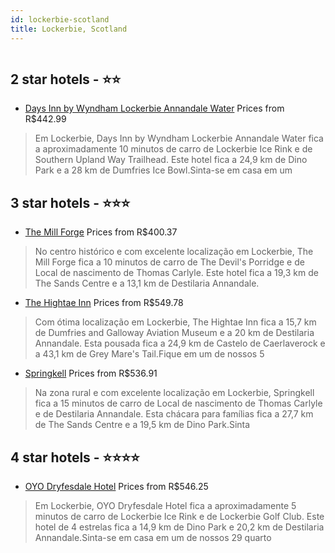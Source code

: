 ```yaml
---
id: lockerbie-scotland
title: Lockerbie, Scotland
---
```


<center><img src="https://i.travelapi.com/hotels/1000000/580000/574700/574625/7f6a9ce7_z.jpg" alt="" /></center>


##  2 star hotels - ⭐️⭐️

-    [Days Inn by Wyndham Lockerbie Annandale Water](https://www.hurb.com/br/aud/https://www.hurb.com/br/hotels/lockerbie/days-inn-by-wyndham-lockerbie-annandale-water-HT-UZ71?cmp=18055) Prices from R$442.99
   > Em Lockerbie, Days Inn by Wyndham Lockerbie Annandale Water fica a aproximadamente 10 minutos de carro de Lockerbie Ice Rink e de Southern Upland Way Trailhead.  Este hotel fica a 24,9 km de Dino Park e a 28 km de Dumfries Ice Bowl.Sinta-se em casa em um 

##  3 star hotels - ⭐️⭐️⭐️

-    [The Mill Forge](https://www.hurb.com/br/aud/https://www.hurb.com/br/hotels/lockerbie/the-mill-forge-HT-71QV?cmp=18055) Prices from R$400.37
   > No centro histórico e com excelente localização em Lockerbie, The Mill Forge fica a 10 minutos de carro de The Devil's Porridge e de Local de nascimento de Thomas Carlyle.  Este hotel fica a 19,3 km de The Sands Centre e a 13,1 km de Destilaria Annandale.
-    [The Hightae Inn](https://www.hurb.com/br/aud/https://www.hurb.com/br/hotels/lockerbie/the-hightae-inn-HT-KWS0?cmp=18055) Prices from R$549.78
   > Com ótima localização em Lockerbie, The Hightae Inn fica a 15,7 km de Dumfries and Galloway Aviation Museum e a 20 km de Destilaria Annandale.  Esta pousada fica a 24,9 km de Castelo de Caerlaverock e a 43,1 km de Grey Mare's Tail.Fique em um de nossos 5 
-    [Springkell](https://www.hurb.com/br/aud/https://www.hurb.com/br/hotels/lockerbie/springkell-HT-N4O7?cmp=18055) Prices from R$536.91
   > Na zona rural e com excelente localização em Lockerbie, Springkell fica a 15 minutos de carro de Local de nascimento de Thomas Carlyle e de Destilaria Annandale.  Esta chácara para famílias fica a 27,7 km de The Sands Centre e a 19,5 km de Dino Park.Sinta

##  4 star hotels - ⭐️⭐️⭐️⭐️

-    [OYO Dryfesdale Hotel](https://www.hurb.com/br/aud/https://www.hurb.com/br/hotels/lockerbie/oyo-dryfesdale-hotel-HT-2QLU?cmp=18055) Prices from R$546.25
   > Em Lockerbie, OYO Dryfesdale Hotel fica a aproximadamente 5 minutos de carro de Lockerbie Ice Rink e de Lockerbie Golf Club.  Este hotel de 4 estrelas fica a 14,9 km de Dino Park e 20,2 km de Destilaria Annandale.Sinta-se em casa em um de nossos 29 quarto
